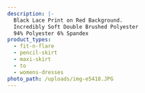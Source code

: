 ```yaml
---
description: |-
  Black Lace Print on Red Background.
  Incredibly Soft Double Brushed Polyester 
  94% Polyester 6% Spandex
product_types:
  - fit-n-flare
  - pencil-skirt
  - maxi-skirt
  - to
  - womens-dresses
photo_path: /uploads/img-e5418.JPG
---
```

